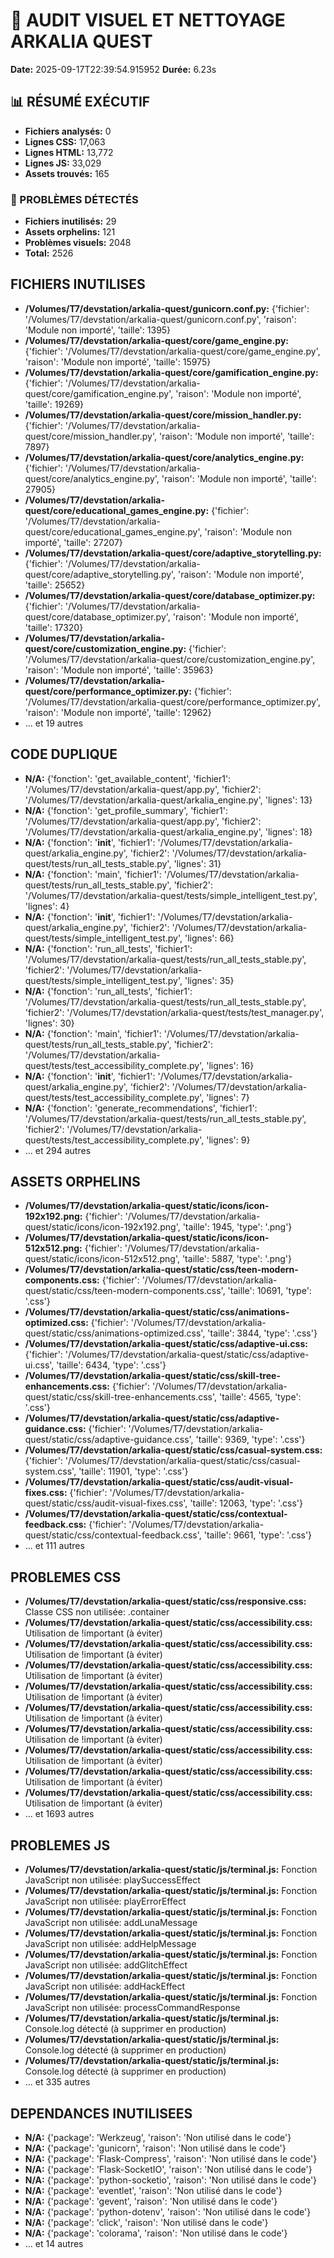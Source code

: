 # 🎨 AUDIT VISUEL ET NETTOYAGE ARKALIA QUEST

**Date:** 2025-09-17T22:39:54.915952
**Durée:** 6.23s

## 📊 RÉSUMÉ EXÉCUTIF

- **Fichiers analysés:** 0
- **Lignes CSS:** 17,063
- **Lignes HTML:** 13,772
- **Lignes JS:** 33,029
- **Assets trouvés:** 165

### 🚨 PROBLÈMES DÉTECTÉS

- **Fichiers inutilisés:** 29
- **Assets orphelins:** 121
- **Problèmes visuels:** 2048
- **Total:** 2526

## FICHIERS INUTILISES

- **/Volumes/T7/devstation/arkalia-quest/gunicorn.conf.py:** {'fichier': '/Volumes/T7/devstation/arkalia-quest/gunicorn.conf.py', 'raison': 'Module non importé', 'taille': 1395}
- **/Volumes/T7/devstation/arkalia-quest/core/game_engine.py:** {'fichier': '/Volumes/T7/devstation/arkalia-quest/core/game_engine.py', 'raison': 'Module non importé', 'taille': 15975}
- **/Volumes/T7/devstation/arkalia-quest/core/gamification_engine.py:** {'fichier': '/Volumes/T7/devstation/arkalia-quest/core/gamification_engine.py', 'raison': 'Module non importé', 'taille': 19269}
- **/Volumes/T7/devstation/arkalia-quest/core/mission_handler.py:** {'fichier': '/Volumes/T7/devstation/arkalia-quest/core/mission_handler.py', 'raison': 'Module non importé', 'taille': 7897}
- **/Volumes/T7/devstation/arkalia-quest/core/analytics_engine.py:** {'fichier': '/Volumes/T7/devstation/arkalia-quest/core/analytics_engine.py', 'raison': 'Module non importé', 'taille': 27905}
- **/Volumes/T7/devstation/arkalia-quest/core/educational_games_engine.py:** {'fichier': '/Volumes/T7/devstation/arkalia-quest/core/educational_games_engine.py', 'raison': 'Module non importé', 'taille': 27207}
- **/Volumes/T7/devstation/arkalia-quest/core/adaptive_storytelling.py:** {'fichier': '/Volumes/T7/devstation/arkalia-quest/core/adaptive_storytelling.py', 'raison': 'Module non importé', 'taille': 25652}
- **/Volumes/T7/devstation/arkalia-quest/core/database_optimizer.py:** {'fichier': '/Volumes/T7/devstation/arkalia-quest/core/database_optimizer.py', 'raison': 'Module non importé', 'taille': 17320}
- **/Volumes/T7/devstation/arkalia-quest/core/customization_engine.py:** {'fichier': '/Volumes/T7/devstation/arkalia-quest/core/customization_engine.py', 'raison': 'Module non importé', 'taille': 35963}
- **/Volumes/T7/devstation/arkalia-quest/core/performance_optimizer.py:** {'fichier': '/Volumes/T7/devstation/arkalia-quest/core/performance_optimizer.py', 'raison': 'Module non importé', 'taille': 12962}
- ... et 19 autres

## CODE DUPLIQUE

- **N/A:** {'fonction': 'get_available_content', 'fichier1': '/Volumes/T7/devstation/arkalia-quest/app.py', 'fichier2': '/Volumes/T7/devstation/arkalia-quest/arkalia_engine.py', 'lignes': 13}
- **N/A:** {'fonction': 'get_profile_summary', 'fichier1': '/Volumes/T7/devstation/arkalia-quest/app.py', 'fichier2': '/Volumes/T7/devstation/arkalia-quest/arkalia_engine.py', 'lignes': 18}
- **N/A:** {'fonction': '__init__', 'fichier1': '/Volumes/T7/devstation/arkalia-quest/arkalia_engine.py', 'fichier2': '/Volumes/T7/devstation/arkalia-quest/tests/run_all_tests_stable.py', 'lignes': 31}
- **N/A:** {'fonction': 'main', 'fichier1': '/Volumes/T7/devstation/arkalia-quest/tests/run_all_tests_stable.py', 'fichier2': '/Volumes/T7/devstation/arkalia-quest/tests/simple_intelligent_test.py', 'lignes': 4}
- **N/A:** {'fonction': '__init__', 'fichier1': '/Volumes/T7/devstation/arkalia-quest/arkalia_engine.py', 'fichier2': '/Volumes/T7/devstation/arkalia-quest/tests/simple_intelligent_test.py', 'lignes': 66}
- **N/A:** {'fonction': 'run_all_tests', 'fichier1': '/Volumes/T7/devstation/arkalia-quest/tests/run_all_tests_stable.py', 'fichier2': '/Volumes/T7/devstation/arkalia-quest/tests/simple_intelligent_test.py', 'lignes': 35}
- **N/A:** {'fonction': 'run_all_tests', 'fichier1': '/Volumes/T7/devstation/arkalia-quest/tests/run_all_tests_stable.py', 'fichier2': '/Volumes/T7/devstation/arkalia-quest/tests/test_manager.py', 'lignes': 30}
- **N/A:** {'fonction': 'main', 'fichier1': '/Volumes/T7/devstation/arkalia-quest/tests/run_all_tests_stable.py', 'fichier2': '/Volumes/T7/devstation/arkalia-quest/tests/test_accessibility_complete.py', 'lignes': 16}
- **N/A:** {'fonction': '__init__', 'fichier1': '/Volumes/T7/devstation/arkalia-quest/arkalia_engine.py', 'fichier2': '/Volumes/T7/devstation/arkalia-quest/tests/test_accessibility_complete.py', 'lignes': 7}
- **N/A:** {'fonction': 'generate_recommendations', 'fichier1': '/Volumes/T7/devstation/arkalia-quest/tests/run_all_tests_stable.py', 'fichier2': '/Volumes/T7/devstation/arkalia-quest/tests/test_accessibility_complete.py', 'lignes': 9}
- ... et 294 autres

## ASSETS ORPHELINS

- **/Volumes/T7/devstation/arkalia-quest/static/icons/icon-192x192.png:** {'fichier': '/Volumes/T7/devstation/arkalia-quest/static/icons/icon-192x192.png', 'taille': 1945, 'type': '.png'}
- **/Volumes/T7/devstation/arkalia-quest/static/icons/icon-512x512.png:** {'fichier': '/Volumes/T7/devstation/arkalia-quest/static/icons/icon-512x512.png', 'taille': 5887, 'type': '.png'}
- **/Volumes/T7/devstation/arkalia-quest/static/css/teen-modern-components.css:** {'fichier': '/Volumes/T7/devstation/arkalia-quest/static/css/teen-modern-components.css', 'taille': 10691, 'type': '.css'}
- **/Volumes/T7/devstation/arkalia-quest/static/css/animations-optimized.css:** {'fichier': '/Volumes/T7/devstation/arkalia-quest/static/css/animations-optimized.css', 'taille': 3844, 'type': '.css'}
- **/Volumes/T7/devstation/arkalia-quest/static/css/adaptive-ui.css:** {'fichier': '/Volumes/T7/devstation/arkalia-quest/static/css/adaptive-ui.css', 'taille': 6434, 'type': '.css'}
- **/Volumes/T7/devstation/arkalia-quest/static/css/skill-tree-enhancements.css:** {'fichier': '/Volumes/T7/devstation/arkalia-quest/static/css/skill-tree-enhancements.css', 'taille': 4565, 'type': '.css'}
- **/Volumes/T7/devstation/arkalia-quest/static/css/adaptive-guidance.css:** {'fichier': '/Volumes/T7/devstation/arkalia-quest/static/css/adaptive-guidance.css', 'taille': 9369, 'type': '.css'}
- **/Volumes/T7/devstation/arkalia-quest/static/css/casual-system.css:** {'fichier': '/Volumes/T7/devstation/arkalia-quest/static/css/casual-system.css', 'taille': 11901, 'type': '.css'}
- **/Volumes/T7/devstation/arkalia-quest/static/css/audit-visual-fixes.css:** {'fichier': '/Volumes/T7/devstation/arkalia-quest/static/css/audit-visual-fixes.css', 'taille': 12063, 'type': '.css'}
- **/Volumes/T7/devstation/arkalia-quest/static/css/contextual-feedback.css:** {'fichier': '/Volumes/T7/devstation/arkalia-quest/static/css/contextual-feedback.css', 'taille': 9661, 'type': '.css'}
- ... et 111 autres

## PROBLEMES CSS

- **/Volumes/T7/devstation/arkalia-quest/static/css/responsive.css:** Classe CSS non utilisée: .container
- **/Volumes/T7/devstation/arkalia-quest/static/css/accessibility.css:** Utilisation de !important (à éviter)
- **/Volumes/T7/devstation/arkalia-quest/static/css/accessibility.css:** Utilisation de !important (à éviter)
- **/Volumes/T7/devstation/arkalia-quest/static/css/accessibility.css:** Utilisation de !important (à éviter)
- **/Volumes/T7/devstation/arkalia-quest/static/css/accessibility.css:** Utilisation de !important (à éviter)
- **/Volumes/T7/devstation/arkalia-quest/static/css/accessibility.css:** Utilisation de !important (à éviter)
- **/Volumes/T7/devstation/arkalia-quest/static/css/accessibility.css:** Utilisation de !important (à éviter)
- **/Volumes/T7/devstation/arkalia-quest/static/css/accessibility.css:** Utilisation de !important (à éviter)
- **/Volumes/T7/devstation/arkalia-quest/static/css/accessibility.css:** Utilisation de !important (à éviter)
- **/Volumes/T7/devstation/arkalia-quest/static/css/accessibility.css:** Utilisation de !important (à éviter)
- ... et 1693 autres

## PROBLEMES JS

- **/Volumes/T7/devstation/arkalia-quest/static/js/terminal.js:** Fonction JavaScript non utilisée: playSuccessEffect
- **/Volumes/T7/devstation/arkalia-quest/static/js/terminal.js:** Fonction JavaScript non utilisée: playErrorEffect
- **/Volumes/T7/devstation/arkalia-quest/static/js/terminal.js:** Fonction JavaScript non utilisée: addLunaMessage
- **/Volumes/T7/devstation/arkalia-quest/static/js/terminal.js:** Fonction JavaScript non utilisée: addHelpMessage
- **/Volumes/T7/devstation/arkalia-quest/static/js/terminal.js:** Fonction JavaScript non utilisée: addGlitchEffect
- **/Volumes/T7/devstation/arkalia-quest/static/js/terminal.js:** Fonction JavaScript non utilisée: addHackEffect
- **/Volumes/T7/devstation/arkalia-quest/static/js/terminal.js:** Fonction JavaScript non utilisée: processCommandResponse
- **/Volumes/T7/devstation/arkalia-quest/static/js/terminal.js:** Console.log détecté (à supprimer en production)
- **/Volumes/T7/devstation/arkalia-quest/static/js/terminal.js:** Console.log détecté (à supprimer en production)
- **/Volumes/T7/devstation/arkalia-quest/static/js/terminal.js:** Console.log détecté (à supprimer en production)
- ... et 335 autres

## DEPENDANCES INUTILISEES

- **N/A:** {'package': 'Werkzeug', 'raison': 'Non utilisé dans le code'}
- **N/A:** {'package': 'gunicorn', 'raison': 'Non utilisé dans le code'}
- **N/A:** {'package': 'Flask-Compress', 'raison': 'Non utilisé dans le code'}
- **N/A:** {'package': 'Flask-SocketIO', 'raison': 'Non utilisé dans le code'}
- **N/A:** {'package': 'python-socketio', 'raison': 'Non utilisé dans le code'}
- **N/A:** {'package': 'eventlet', 'raison': 'Non utilisé dans le code'}
- **N/A:** {'package': 'gevent', 'raison': 'Non utilisé dans le code'}
- **N/A:** {'package': 'python-dotenv', 'raison': 'Non utilisé dans le code'}
- **N/A:** {'package': 'click', 'raison': 'Non utilisé dans le code'}
- **N/A:** {'package': 'colorama', 'raison': 'Non utilisé dans le code'}
- ... et 14 autres

